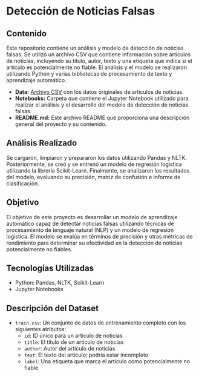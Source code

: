 # Detección de Noticias Falsas

## Contenido

Este repositorio contiene un análisis y modelo de detección de noticias falsas. Se utilizó un archivo CSV que contiene información sobre artículos de noticias, incluyendo su título, autor, texto y una etiqueta que indica si el artículo es potencialmente no fiable. El análisis y el modelo se realizaron utilizando Python y varias bibliotecas de procesamiento de texto y aprendizaje automático.

- **Data:** [Archivo CSV](https://www.kaggle.com/competitions/fake-news/data?select=train.csv) con los datos originales de artículos de noticias.
- **Notebooks:** Carpeta que contiene el Jupyter Notebook utilizado para realizar el análisis y el desarrollo del modelo de detección de noticias falsas.
- **README.md:** Este archivo README que proporciona una descripción general del proyecto y su contenido.

## Análisis Realizado

Se cargaron, limpiaron y prepararon los datos utilizando Pandas y NLTK. Posteriormente, se creó y se entrenó un modelo de regresión logística utilizando la librería Scikit-Learn. Finalmente, se analizaron los resultados del modelo, evaluando su precisión, matriz de confusión e informe de clasificación.

## Objetivo

El objetivo de este proyecto es desarrollar un modelo de aprendizaje automático capaz de detectar noticias falsas utilizando técnicas de procesamiento de lenguaje natural (NLP) y un modelo de regresión logística. El modelo se evalúa en términos de precisión y otras métricas de rendimiento para determinar su efectividad en la detección de noticias potencialmente no fiables.

## Tecnologías Utilizadas

- Python: Pandas, NLTK, Scikit-Learn
- Jupyter Notebooks

## Descripción del Dataset

- `train.csv`: Un conjunto de datos de entrenamiento completo con los siguientes atributos:
  - `id`: ID único para un artículo de noticias
  - `title`: El título de un artículo de noticias
  - `author`: Autor del artículo de noticias
  - `text`: El texto del artículo; podría estar incompleto
  - `label`: Una etiqueta que marca el artículo como potencialmente no fiable
